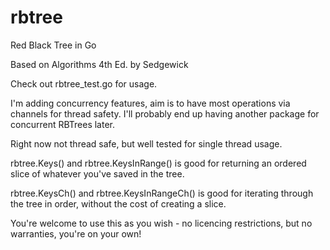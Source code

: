 # rbtree
Red Black Tree in Go

Based on Algorithms 4th Ed. by Sedgewick

Check out rbtree_test.go for usage.

I'm adding concurrency features, aim is to have most operations via channels for thread safety. I'll probably end up having another package for concurrent RBTrees later.


Right now not thread safe, but well tested for single thread usage.

rbtree.Keys() and rbtree.KeysInRange() is good for returning an ordered slice of whatever you've saved in the tree.

rbtree.KeysCh() and rbtree.KeysInRangeCh() is good for iterating through the tree in order, without the cost of creating a slice.

You're welcome to use this as you wish - no licencing restrictions, but no warranties, you're on your own!

